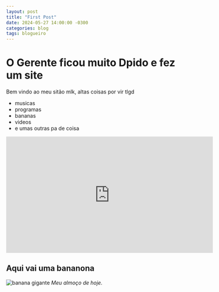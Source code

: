 ```yaml
---
layout: post
title: "First Post"
date: 2024-05-27 14:00:00 -0300
categories: blog
tags: blogueiro
---
```


# O Gerente ficou muito Dpido e fez um site

Bem vindo ao meu sitão mlk, altas coisas por vir tlgd

* musicas
* programas
* bananas
* videos
* e umas outras pa de coisa

<iframe width="560" height="315" src="https://www.youtube.com/embed/8eJZQbT0fgc?si=dMvxWvYE2DORi6Ni" title="YouTube video player" frameborder="0" allow="accelerometer; autoplay; clipboard-write; encrypted-media; gyroscope; picture-in-picture; web-share" referrerpolicy="strict-origin-when-cross-origin" allowfullscreen></iframe>

## Aqui vai uma bananona

![banana gigante](https://static.ndmais.com.br/2023/02/banana-2-800x798.jpg)
_Meu almoço de hoje._

